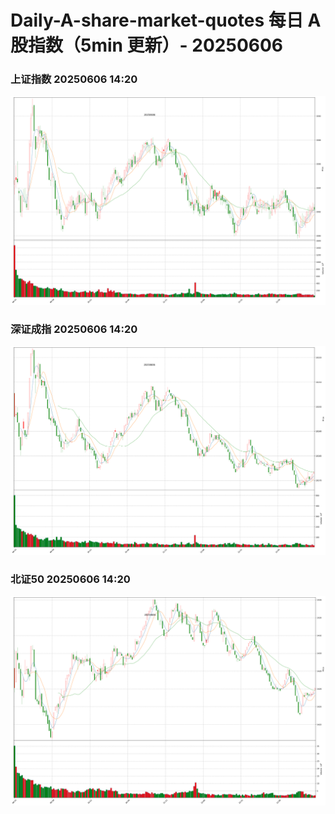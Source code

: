 
# Daily-A-share-market-quotes 每日 A 股指数（5min 更新）- 20250606

### 上证指数 20250606 14:20
![](./fig/2025/6/20250606-sh000001.png)

### 深证成指 20250606 14:20
![](./fig/2025/6/20250606-sz399001.png)

### 北证50 20250606 14:20
![](./fig/2025/6/20250606-bj899050.png)
